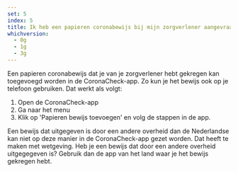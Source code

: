 ```yaml
---
set: 5
index: 5
title: Ik heb een papieren coronabewijs bij mijn zorgverlener aangevraagd. Hoe zet ik deze in de CoronaCheck-app?
whichversion:
  - 0g
  - 1g
  - 3g
---
```

Een papieren coronabewijs dat je van je zorgverlener hebt gekregen kan toegevoegd worden in de CoronaCheck-app. Zo kun je het bewijs ook op je telefoon gebruiken. Dat werkt als volgt:

1. Open de CoronaCheck-app
2. Ga naar het menu
3. Klik op 'Papieren bewijs toevoegen' en volg de stappen in de app.

Een bewijs dat uitgegeven is door een andere overheid dan de Nederlandse kan niet op deze manier in de CoronaCheck-app gezet worden. Dat heeft te maken met wetgeving.  Heb je een bewijs dat door een andere overheid uitgegegeven is? Gebruik dan de app van het land waar je het bewijs gekregen hebt.
